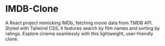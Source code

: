 # IMDB-Clone
A React project mimicking IMDb, fetching movie data from TMDB API. Styled with Tailwind CSS, it features search by film names and sorting by ratings. Explore cinema seamlessly with this lightweight, user-friendly clone.
